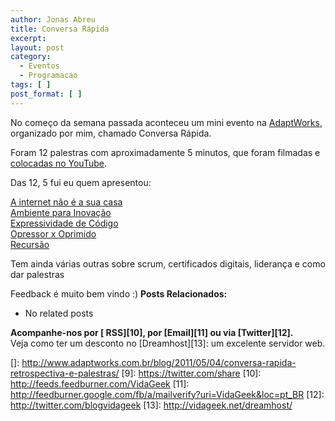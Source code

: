 ```yaml
---
author: Jonas Abreu
title: Conversa Rápida
excerpt:
layout: post
category:
  - Eventos
  - Programacao
tags: [ ]
post_format: [ ]
---
```

No começo da semana passada aconteceu um mini evento na [AdaptWorks][1], organizado por mim, chamado Conversa Rápida.

Foram 12 palestras com aproximadamente 5 minutos, que foram filmadas e [colocadas no YouTube][2].

Das 12, 5 fui eu quem apresentou: 

[A internet não é a sua casa][3]  
[Ambiente para Inovação][4]  
[Expressividade de Código][5]  
[Opressor x Oprimido][6]  
[Recursão][7]

Tem ainda várias outras sobre scrum, certificados digitais, liderança e como dar palestras</p> 
Feedback é muito bem vindo :) 
**Posts Relacionados:** 
*   No related posts









**Acompanhe-nos por [ RSS][10], por [Email][11] ou via [Twitter][12].**  
Veja como ter um desconto no [Dreamhost][13]: um excelente servidor web.

 [1]: http://www.adaptworks.com.br
 [2]: http://www.youtube.com/user/adaptworks
 [3]: http://www.youtube.com/watch?v=42500hRS2lA
 [4]: http://www.youtube.com/watch?v=usgNyanbmd0
 [5]: http://www.youtube.com/watch?v=Xyosbewp4vg
 [6]: http://www.youtube.com/watch?v=ONkpzzB3C74
 [7]: http://www.youtube.com/watch?v=30h4uvsQYTM
 []: http://www.adaptworks.com.br/blog/2011/05/04/conversa-rapida-retrospectiva-e-palestras/
 [9]: https://twitter.com/share
 [10]: http://feeds.feedburner.com/VidaGeek
 [11]: http://feedburner.google.com/fb/a/mailverify?uri=VidaGeek&loc=pt_BR
 [12]: http://twitter.com/blogvidageek
 [13]: http://vidageek.net/dreamhost/
